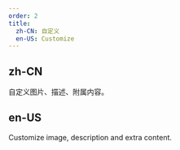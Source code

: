 ```yaml
---
order: 2
title:
  zh-CN: 自定义
  en-US: Customize
---
```


## zh-CN

自定义图片、描述、附属内容。

## en-US

Customize image, description and extra content.


